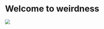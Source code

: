 <h1>Welcome to weirdness</h1>
<p> </p>
<img src="![HarleyandIvy](https://github.com/AdrienneHarty/AdrienneHarty.github.io/assets/143745812/5e2e90f4-4c48-4a8f-a95d-237a73b26b27)">

